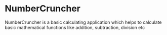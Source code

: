 # NumberCruncher
NumberCruncher is a basic calculating application which helps to calculate basic mathematical functions like addition, subtraction, division etc

